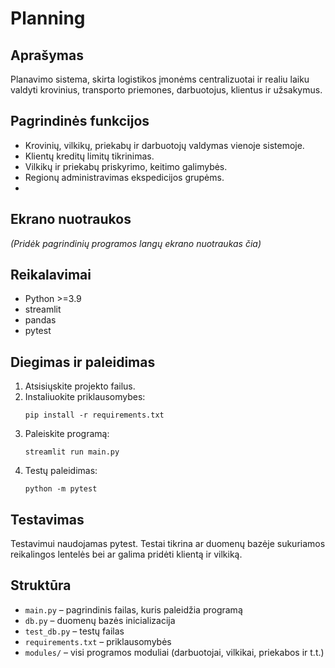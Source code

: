 # Planning

## Aprašymas
Planavimo sistema, skirta logistikos įmonėms centralizuotai ir realiu laiku valdyti krovinius, transporto priemones, darbuotojus, klientus ir užsakymus.

## Pagrindinės funkcijos
- Krovinių, vilkikų, priekabų ir darbuotojų valdymas vienoje sistemoje.
- Klientų kreditų limitų tikrinimas.
- Vilkikų ir priekabų priskyrimo, keitimo galimybės.
- Regionų administravimas ekspedicijos grupėms.
-

## Ekrano nuotraukos
*(Pridėk pagrindinių programos langų ekrano nuotraukas čia)*

## Reikalavimai
- Python >=3.9
- streamlit
- pandas
- pytest

## Diegimas ir paleidimas
1. Atsisiųskite projekto failus.
2. Instaliuokite priklausomybes:
    ```
    pip install -r requirements.txt
    ```
3. Paleiskite programą:
    ```
    streamlit run main.py
    ```
4. Testų paleidimas:
    ```
    python -m pytest
    ```

## Testavimas
Testavimui naudojamas pytest. Testai tikrina ar duomenų bazėje sukuriamos reikalingos lentelės bei ar galima pridėti klientą ir vilkiką.

## Struktūra
- `main.py` – pagrindinis failas, kuris paleidžia programą
- `db.py` – duomenų bazės inicializacija
- `test_db.py` – testų failas
- `requirements.txt` – priklausomybės
- `modules/` – visi programos moduliai (darbuotojai, vilkikai, priekabos ir t.t.)

